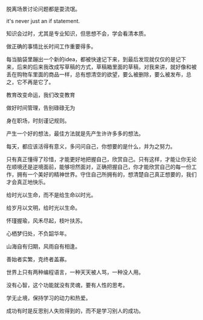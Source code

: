 脱离场景讨论问题都是耍流氓。

it's never just an if statement.

知识会过时，尤其是专业知识，但思想不会，学会看清本质。

做正确的事情比长时间工作重要得多。

每当脑袋里蹦出一个新的idea，都被快速记下来，到最后发现就仅仅的是记下来，后来的后来我改成写草稿的方式，草稿箱里面的草稿，对我来讲，就好像和被丢在购物车里面的商品一样，总有想清空的欲望，要么被删除，要么被发布，总之，它不再是它了。

教育改变命运，我们改变教育

做好时间管理，告别碌碌无为

身在职场，时刻谨记规则。

产生一个好的想法，最佳方法就是先产生许许多多的想法。

每天，都应该活得有意义，多问问自己，你想要的是什么，并为之努力。

只有真正懂得了珍惜，才能更好地把握自己，欣赏自己。只有这样，才能让你无论在顺境还是逆境面前，能够坦然面对，正确把握自己，你才能欣赏自己的每一份工作，拥有一个美好的精神世界。守住自己所拥有的，想清楚自己真正想要的，我们才会真正地快乐。

给时光以生命，而不是给生命以时光。

给岁月以文明，给时光以生命。

怀瑾握瑜，风禾尽起，枝叶扶苏。

心栖梦归处，不负韶华年。

山海自有归期，风雨自有相逢。

善始者实繁，克终者盖寡。

世界上只有两种编程语言，一种天天被人骂，一种没人用。

没有心智，这个功能就没有灵魂，要有人性的思考。

学无止境，保持学习的动力和热爱。

成功有时是反思别人失败得到的，而不是学习别人的成功。
